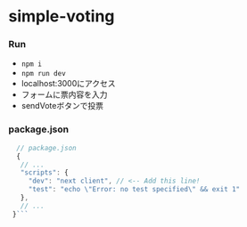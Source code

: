 # simple-voting

### Run
- `npm i`  
- `npm run dev`  
- localhost:3000にアクセス
- フォームに票内容を入力
- sendVoteボタンで投票

### package.json
```js
  // package.json
  {
   // ...
   "scripts": {
     "dev": "next client", // <-- Add this line!
     "test": "echo \"Error: no test specified\" && exit 1"
   },
   // ...
 }``` 
 
